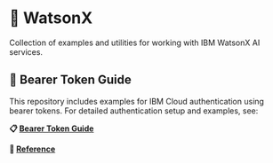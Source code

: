 # 🤖 WatsonX

Collection of examples and utilities for working with IBM WatsonX AI services.

## 🔐 Bearer Token Guide

This repository includes examples for IBM Cloud authentication using bearer tokens. For detailed authentication setup and examples, see:

**📋 [Bearer Token Guide](https://github.com/barissozen95/watsonx/blob/main/Bearer%20Token.md)**


**🔗 [Reference](https://cloud.ibm.com/apidocs/cloud-pak-data/cloud-pak-data-5.0.0#getauthorizationtoken)**

